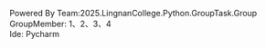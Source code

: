 Powered By Team:2025.LingnanCollege.Python.GroupTask.Group  
GroupMember: 1、2、3、4  
Ide: Pycharm  

